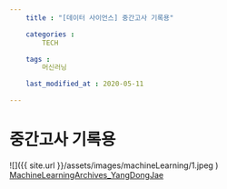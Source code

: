 ```yaml
---
    title : "[데이터 사이언스] 중간고사 기록용"

    categories : 
        TECH

    tags :
        머신러닝

    last_modified_at : 2020-05-11

---
```

# 중간고사 기록용
![]({{ site.url }}/assets/images/machineLearning/1.jpeg    )
[MachineLearningArchives_YangDongJae](https://drive.google.com/file/d/17buQkbSFMN6X-jF6ycT4OY7A3VnmoXf_/view?usp=sharing)

